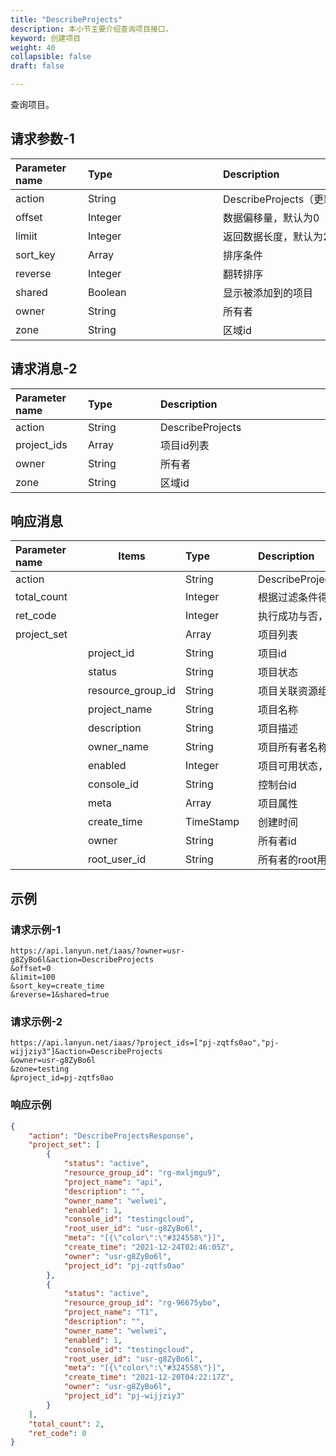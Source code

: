 ```yaml
---
title: "DescribeProjects"
description: 本小节主要介绍查询项目接口。 
keyword: 创建项目
weight: 40
collapsible: false
draft: false

---
```




查询项目。

## 请求参数-1

| <span style="display:inline-block;width:100px">Parameter name</span> | <span style="display:inline-block;width:200">Type</span> | <span style="display:inline-block;width:280px">Description</span> | <span style="display:inline-block;width:100px">Required</span> |
| :----------------------------------------------------------- | :------------------------------------------------------- | :----------------------------------------------------------- | :----------------------------------------------------------- |
| action                                                       | String                                                   | DescribeProjects（更新项目）                                 | true                                                         |
| offset                                                       | Integer                                                  | 数据偏移量，默认为0                                          | false                                                        |
| limiit                                                       | Integer                                                  | 返回数据长度，默认为20，最大100                              | false                                                        |
| sort_key                                                     | Array                                                    | 排序条件                                                     | false                                                        |
| reverse                                                      | Integer                                                  | 翻转排序                                                     | false                                                        |
| shared                                                       | Boolean                                                  | 显示被添加到的项目                                           | false                                                        |
| owner                                                        | String                                                   | 所有者                                                       | false                                                        |
| zone                                                         | String                                                   | 区域id                                                       | false                                                        |

## 请求消息-2

| <span style="display:inline-block;width:100px">Parameter name</span> | <span style="display:inline-block;width:100px">Type</span> | <span style="display:inline-block;width:380px">Description</span> | required |
| :----------------------------------------------------------- | :--------------------------------------------------------- | :----------------------------------------------------------- | -------- |
| action                                                       | String                                                     | DescribeProjects                                             | true     |
| project_ids                                                  | Array                                                      | 项目id列表                                                   | true     |
| owner                                                        | String                                                     | 所有者                                                       | false    |
| zone                                                         | String                                                     | 区域id                                                       | false    |

## 响应消息

| <span style="display:inline-block;width:100px">Parameter name</span> | Items             | <span style="display:inline-block;width:100px">Type</span> | <span style="display:inline-block;width:380px">Description</span> |
| :----------------------------------------------------------- | ----------------- | :--------------------------------------------------------- | :----------------------------------------------------------- |
| action                                                       |                   | String                                                     | DescribeProjectsResponse                                     |
| total_count                                                  |                   | Integer                                                    | 根据过滤条件得到的项目总数                                   |
| ret_code                                                     |                   | Integer                                                    | 执行成功与否，0表示成功，其他值则为错误代码                  |
| project_set                                                  |                   | Array                                                      | 项目列表                                                     |
|                                                              | project_id        | String                                                     | 项目id                                                       |
|                                                              | status            | String                                                     | 项目状态                                                     |
|                                                              | resource_group_id | String                                                     | 项目关联资源组id                                             |
|                                                              | project_name      | String                                                     | 项目名称                                                     |
|                                                              | description       | String                                                     | 项目描述                                                     |
|                                                              | owner_name        | String                                                     | 项目所有者名称                                               |
|                                                              | enabled           | Integer                                                    | 项目可用状态，1表示可用，0表示不可用                         |
|                                                              | console_id        | String                                                     | 控制台id                                                     |
|                                                              | meta              | Array                                                      | 项目属性                                                     |
|                                                              | create_time       | TimeStamp                                                  | 创建时间                                                     |
|                                                              | owner             | String                                                     | 所有者id                                                     |
|                                                              | root_user_id      | String                                                     | 所有者的root用户id                                           |

## 

## 示例 

### 请求示例-1

```url
https://api.lanyun.net/iaas/?owner=usr-g8ZyBo6l&action=DescribeProjects
&offset=0
&limit=100
&sort_key=create_time
&reverse=1&shared=true
```

### 请求示例-2

```url
https://api.lanyun.net/iaas/?project_ids=["pj-zqtfs0ao","pj-wijjziy3"]&action=DescribeProjects
&owner=usr-g8ZyBo6l
&zone=testing
&project_id=pj-zqtfs0ao
```



### 响应示例

```json
{
    "action": "DescribeProjectsResponse",
    "project_set": [
        {
            "status": "active",
            "resource_group_id": "rg-mxljmgu9",
            "project_name": "api",
            "description": "",
            "owner_name": "welwei",
            "enabled": 1,
            "console_id": "testingcloud",
            "root_user_id": "usr-g8ZyBo6l",
            "meta": "[{\"color\":\"#324558\"}]",
            "create_time": "2021-12-24T02:46:05Z",
            "owner": "usr-g8ZyBo6l",
            "project_id": "pj-zqtfs0ao"
        },
        {
            "status": "active",
            "resource_group_id": "rg-96675ybo",
            "project_name": "T1",
            "description": "",
            "owner_name": "welwei",
            "enabled": 1,
            "console_id": "testingcloud",
            "root_user_id": "usr-g8ZyBo6l",
            "meta": "[{\"color\":\"#324558\"}]",
            "create_time": "2021-12-20T04:22:17Z",
            "owner": "usr-g8ZyBo6l",
            "project_id": "pj-wijjziy3"
        }
    ],
    "total_count": 2,
    "ret_code": 0
}
```